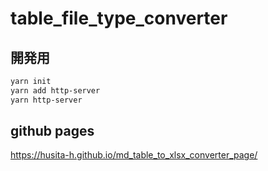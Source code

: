 # table_file_type_converter

## 開発用

```bash
yarn init
yarn add http-server
yarn http-server
```

## github pages

https://husita-h.github.io/md_table_to_xlsx_converter_page/
